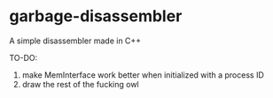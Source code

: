 # garbage-disassembler
A simple disassembler made in C++


TO-DO:
  1. make MemInterface work better when initialized with a process ID
  2. draw the rest of the fucking owl
